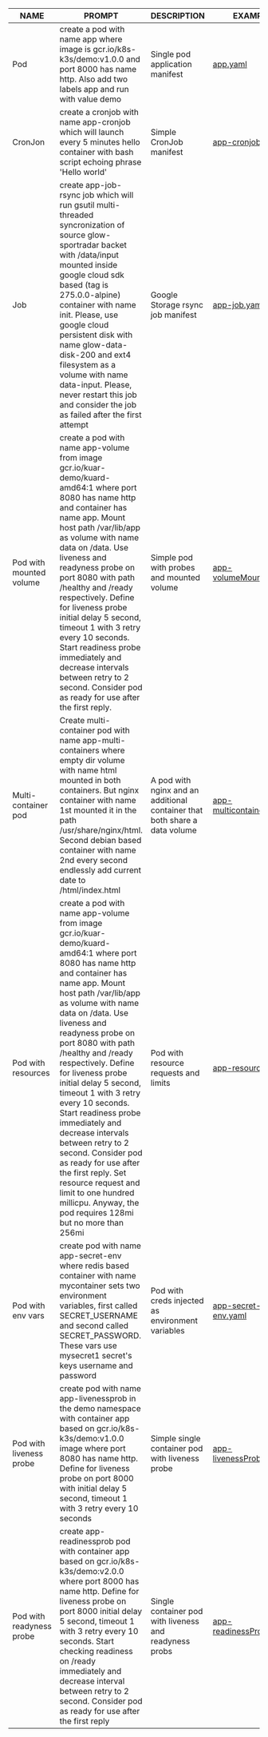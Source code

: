| NAME     | PROMPT     | DESCRIPTION                  | EXAMPLE                            |
|----------|------------|------------------------------|------------------------------------|
| Pod      | create a pod with name app where image is gcr.io/k8s-k3s/demo:v1.0.0 and port 8000 has name http. Also add two labels app and run with value demo   | Single pod application manifest    | [app.yaml](yaml/app.yaml)|
|CronJon   | create a cronjob with name app-cronjob which will launch every 5 minutes hello container with bash script echoing phrase 'Hello world'| Simple CronJob manifest | [app-cronjob.yaml](yaml/app-cronjob.yaml)|
|Job       | create app-job-rsync job which will run gsutil multi-threaded syncronization of source glow-sportradar backet with /data/input mounted inside google cloud sdk based (tag is 275.0.0-alpine) container with name init. Please, use google cloud persistent disk with name glow-data-disk-200 and ext4 filesystem as a volume with name data-input. Please, never restart this job and consider the job as failed after the first attempt | Google Storage rsync job manifest | [app-job.yaml](yaml/app-job.yaml)|
| Pod with mounted volume | create a pod with name app-volume from image gcr.io/kuar-demo/kuard-amd64:1 where port 8080 has name http and container has name app. Mount host path /var/lib/app as volume with name data on /data. Use liveness and readyness probe on port 8080 with path /healthy and /ready respectively. Define for liveness probe initial delay 5 second, timeout 1 with 3 retry every 10 seconds. Start readiness probe immediately and decrease intervals between retry to 2 second. Consider pod as ready for use after the first reply. | Simple pod with probes and mounted volume | [app-volumeMounts.yaml](yaml/app-volumeMounts.yaml) |
| Multi-container pod | Create multi-container pod with name app-multi-containers where empty dir volume with name html mounted in both containers. But nginx container with name 1st mounted it in the path /usr/share/nginx/html. Second debian based container with name 2nd every second endlessly add current date to /html/index.html | A pod with nginx and an additional container that both share a data volume | [app-multicontainer.yaml](yaml/app-multicontainer.yaml) |
| Pod with resources | create a pod with name app-volume from image gcr.io/kuar-demo/kuard-amd64:1 where port 8080 has name http and container has name app. Mount host path /var/lib/app as volume with name data on /data. Use liveness and readyness probe on port 8080 with path /healthy and /ready respectively. Define for liveness probe initial delay 5 second, timeout 1 with 3 retry every 10 seconds. Start readiness probe immediately and decrease intervals between retry to 2 second. Consider pod as ready for use after the first reply. Set resource request and limit to one hundred millicpu. Anyway, the pod requires 128mi but no more than 256mi | Pod with resource requests and limits | [app-resources.yaml](yaml/app-resources.yaml) |
| Pod with env vars | create pod with name app-secret-env where redis based container with name mycontainer sets two environment variables, first called SECRET_USERNAME and second called SECRET_PASSWORD. These vars use mysecret1 secret's keys username and password | Pod with creds injected as environment variables | [app-secret-env.yaml](yaml/app-secret-env.yaml) |
| Pod with liveness probe | create pod with name app-livenessprob in the demo namespace with container app based on gcr.io/k8s-k3s/demo:v1.0.0 image where port 8080 has name http. Define for liveness probe on port 8000 with initial delay 5 second, timeout 1 with 3 retry every 10 seconds | Simple single container pod with liveness probe | [app-livenessProbe.yaml](yaml/app-livenessProbe.yaml) |
| Pod with readyness probe | create app-readinessprob pod with container app based on gcr.io/k8s-k3s/demo:v2.0.0 where port 8000 has name http. Define for liveness probe on port 8000 initial delay 5 second, timeout 1 with 3 retry every 10 seconds. Start checking readiness on /ready immediately and decrease interval between retry to 2 second. Consider pod as ready for use after the first reply | Single container pod with liveness and readyness probs | [app-readinessProbe.yaml](yaml/app-readinessProbe.yaml)